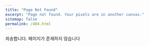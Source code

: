 ```yaml
---
title: "Page Not Found"
excerpt: "Page not found. Your pixels are in another canvas."
sitemap: false
permalink: /404.html
---
```


죄송합니다. 페이지가 존재하지 않습니다

<script>
  var GOOG_FIXURL_LANG = 'kr';
  var GOOG_FIXURL_SITE = '{{ site.url }}'
</script>
<script src="https://linkhelp.clients.google.com/tbproxy/lh/wm/fixurl.js">
</script>
